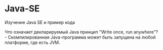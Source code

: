 # Java-SE
Изучение Java SE и пример кода

Что означает декларируемый Java принцип "Write once, run anywhere"? - Скомпилированная Java-программа может быть запущена на любой платформе, где есть JVM.
